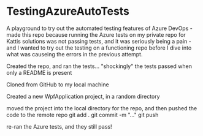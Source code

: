 # TestingAzureAutoTests
A playground to try out the automated testing features of Azure DevOps
-made this repo because running the Azure tests on my private repo for Kattis solutions was not passing tests, and it was seriously being a pain
-and I wanted to try out the testing on a functioning repo before I dive into what was causeing the errors in the previous attempt.

Created the repo, and ran the tests... "shockingly" the tests passed when only a README is present

Cloned from GitHub to my local machine

Created a new WpfApplication project, in a random directory

moved the project into the local directory for the repo, and then pushed the code to the remote repo
git add .
git commit -m "..."
git push

re-ran the Azure tests, and they still pass!

